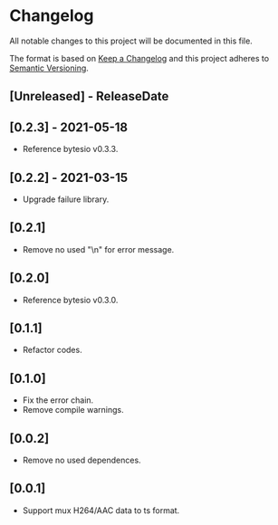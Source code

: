 # Changelog

All notable changes to this project will be documented in this file.

The format is based on [Keep a Changelog](http://keepachangelog.com/)
and this project adheres to [Semantic Versioning](http://semver.org/).

<!-- next-header -->

## [Unreleased] - ReleaseDate
## [0.2.3] - 2021-05-18
- Reference bytesio v0.3.3.

## [0.2.2] - 2021-03-15
- Upgrade failure library.

## [0.2.1] 
- Remove no used "\n" for error message.
  
## [0.2.0]
- Reference bytesio v0.3.0.

## [0.1.1]
- Refactor codes.

## [0.1.0] 
- Fix the error chain.
- Remove compile warnings.
  
## [0.0.2]
- Remove no used dependences.

## [0.0.1]
- Support mux H264/AAC data to ts format.












